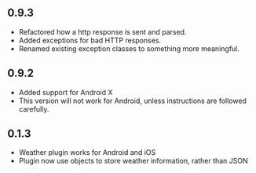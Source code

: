 ## 0.9.3

* Refactored how a http response is sent and parsed.
* Added exceptions for bad HTTP responses.
* Renamed existing exception classes to something more meaningful.

## 0.9.2

* Added support for Android X
* This version will not work for Android, unless instructions are followed carefully.

## 0.1.3

* Weather plugin works for Android and iOS
* Plugin now use objects to store weather information, rather than JSON


